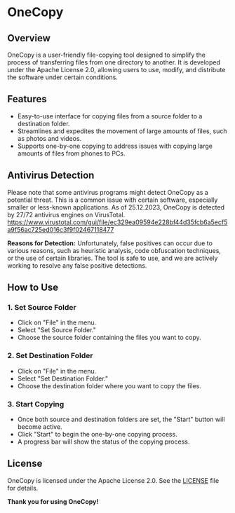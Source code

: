 # OneCopy

## Overview

OneCopy is a user-friendly file-copying tool designed to simplify the process of transferring files from one directory to another. It is developed under the Apache License 2.0, allowing users to use, modify, and distribute the software under certain conditions.

## Features

- Easy-to-use interface for copying files from a source folder to a destination folder.
- Streamlines and expedites the movement of large amounts of files, such as photos and videos.
- Supports one-by-one copying to address issues with copying large amounts of files from phones to PCs.

## Antivirus Detection

Please note that some antivirus programs might detect OneCopy as a potential threat. This is a common issue with certain software, especially smaller or less-known applications. As of 25.12.2023, OneCopy is detected by 27/72 antivirus engines on VirusTotal.
https://www.virustotal.com/gui/file/ec329ea09594e228bf44d35fcb6a5ecf5a9f56ac725ed016c3f9f02467118477

**Reasons for Detection:**
Unfortunately, false positives can occur due to various reasons, such as heuristic analysis, code obfuscation techniques, or the use of certain libraries. The tool is safe to use, and we are actively working to resolve any false positive detections.

## How to Use

### 1. Set Source Folder
- Click on "File" in the menu.
- Select "Set Source Folder."
- Choose the source folder containing the files you want to copy.

### 2. Set Destination Folder
- Click on "File" in the menu.
- Select "Set Destination Folder."
- Choose the destination folder where you want to copy the files.

### 3. Start Copying
- Once both source and destination folders are set, the "Start" button will become active.
- Click "Start" to begin the one-by-one copying process.
- A progress bar will show the status of the copying process.

## License

OneCopy is licensed under the Apache License 2.0. See the [LICENSE](LICENSE) file for details.

**Thank you for using OneCopy!**

